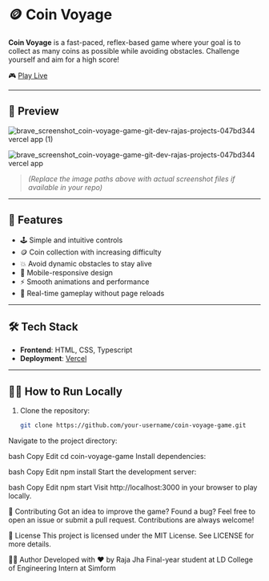 # 🪙 Coin Voyage

**Coin Voyage** is a fast-paced, reflex-based game where your goal is to collect as many coins as possible while avoiding obstacles. Challenge yourself and aim for a high score!

🎮 [Play Live](https://coin-voyage-game.vercel.app)

---

## 📸 Preview

![brave_screenshot_coin-voyage-game-git-dev-rajas-projects-047bd344 vercel app (1)](https://github.com/user-attachments/assets/75b2e6b9-02dd-4212-a3ca-8a33b9ce4dd9)

![brave_screenshot_coin-voyage-game-git-dev-rajas-projects-047bd344 vercel app](https://github.com/user-attachments/assets/5ed41d5e-5f46-46dc-9a51-85acad26baa5)


> *(Replace the image paths above with actual screenshot files if available in your repo)*

---

## 🚀 Features

- 🕹️ Simple and intuitive controls
- 🪙 Coin collection with increasing difficulty
- 💥 Avoid dynamic obstacles to stay alive
- 📱 Mobile-responsive design
- ⚡ Smooth animations and performance
- 🔁 Real-time gameplay without page reloads

---

## 🛠️ Tech Stack

- **Frontend**: HTML, CSS, Typescript
- **Deployment**: [Vercel](https://vercel.com)

---

## 🧑‍💻 How to Run Locally

1. Clone the repository:
   ```bash
   git clone https://github.com/your-username/coin-voyage-game.git

Navigate to the project directory:

bash
Copy
Edit
cd coin-voyage-game
Install dependencies:

bash
Copy
Edit
npm install
Start the development server:

bash
Copy
Edit
npm start
Visit http://localhost:3000 in your browser to play locally.

🤝 Contributing
Got an idea to improve the game? Found a bug?
Feel free to open an issue or submit a pull request. Contributions are always welcome!

📄 License
This project is licensed under the MIT License.
See LICENSE for more details.

👨‍🎓 Author
Developed with ❤️ by Raja Jha
Final-year student at LD College of Engineering
Intern at Simform


